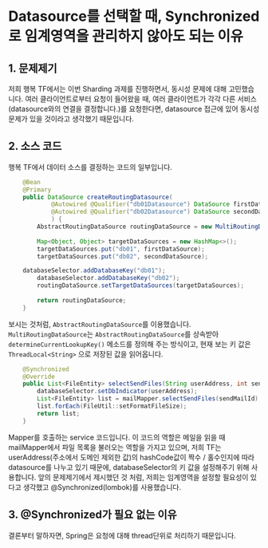 # Datasource를 선택할 때, Synchronized로 임계영역을 관리하지 않아도 되는 이유

## 1. 문제제기

저희 행복 TF에서는 이번 Sharding 과제를 진행하면서, 동시성 문제에 대해 고민했습니다. 여러 클라이언트로부터 요청이 들어왔을 때, 여러 클라이언트가 각각 다른 서비스(datasource와의 연결을 결정합니다.)를 요청한다면, datasource 접근에 있어 동시성 문제가 있을 것이라고 생각했기 때문입니다.



## 2. 소스 코드

행복 TF에서 데이터 소스를 결정하는 코드의 일부입니다.

```java
	@Bean
	@Primary
	public DataSource createRoutingDatasource(   
			@Autowired @Qualifier("db01Datasource") DataSource firstDataSource,
			@Autowired @Qualifier("db02Datasource") DataSource secondDataSource
			) {
		AbstractRoutingDataSource routingDataSource = new MultiRoutingDataSource ();
			
		Map<Object, Object> targetDataSources = new HashMap<>();
		targetDataSources.put("db01", firstDataSource);
		targetDataSources.put("db02", secondDataSource);

    databaseSelector.addDatabaseKey("db01");
		databaseSelector.addDatabaseKey("db02");
		routingDataSource.setTargetDataSources(targetDataSources);
		
		return routingDataSource;
	}
```

보시는 것처럼, `AbstractRoutingDataSource`를 이용했습니다. `MultiRoutingDataSource`는 `AbstractRoutingDataSource`를 상속받아 `determineCurrentLookupKey()` 메소드를 정의해 주는 방식이고, 현재 보는 키 값은 `ThreadLocal<String>` 으로 저장된 값을 읽어옵니다.



```java
	@Synchronized
	@Override
	public List<FileEntity> selectSendFiles(String userAddress, int sendMailId) {
		databaseSelector.setDbIndicator(userAddress);
		List<FileEntity> list = mailMapper.selectSendFiles(sendMailId);
		list.forEach(FileUtil::setFormatFileSize);
		return list;
	}
```

Mapper를 호출하는 service 코드입니다. 이 코드의 역할은 메일을 읽을 때 mailMapper에서 파일 목록을 불러오는 역할을 가지고 있으며, 저희 TF는 userAddress(주소에서 도메인 제외한 값)의 hashCode값이 짝수 / 홀수인지에 따라 datasource를 나누고 있기 때문에, databaseSelector의 키 값을 설정해주기 위해 사용합니다. 앞의 문제제기에서 제시했던 것 처럼, 저희는 임계영역을 설정할 필요성이 있다고 생각했고 @Synchronized(lombok)를 사용했습니다.

## 3. @Synchronized가 필요 없는 이유

결론부터 말하자면, Spring은 요청에 대해 thread단위로 처리하기 때문입니다. 

